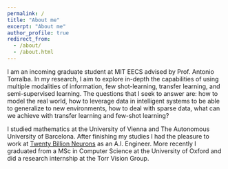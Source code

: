 ```yaml
---
permalink: /
title: "About me"
excerpt: "About me"
author_profile: true
redirect_from: 
  - /about/
  - /about.html
---
```


I am an incoming graduate student at MIT EECS advised by Prof. Antonio Torralba.  In my research, I aim to explore in-depth the capabilities of using multiple modalities of information, few shot-learning, transfer learning, and semi-supervised learning. The questions that I seek to answer are: how to model the real world, how to leverage data in intelligent systems to be able to generalize to new environments, how to deal with sparse data, what can we achieve with transfer learning and few-shot learning? 

I studied mathematics at the University of Vienna and The Autonomous University of Barcelona. After finishing my studies I had the pleasure to work at [Twenty Billion Neurons](https://20bn.com/) as an A.I. Engineer. More recently I graduated from a MSc in Computer Science at the University of Oxford and did a research internship at the Torr Vision Group.
